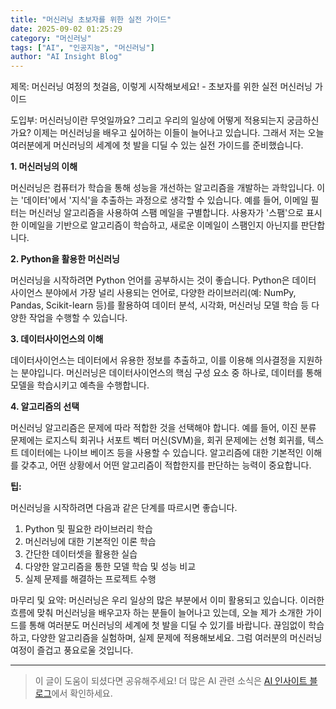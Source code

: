 ```yaml
---
title: "머신러닝 초보자를 위한 실전 가이드"
date: 2025-09-02 01:25:29
category: "머신러닝"
tags: ["AI", "인공지능", "머신러닝"]
author: "AI Insight Blog"
---
```


제목: 머신러닝 여정의 첫걸음, 이렇게 시작해보세요! - 초보자를 위한 실전 머신러닝 가이드

도입부: 머신러닝이란 무엇일까요? 그리고 우리의 일상에 어떻게 적용되는지 궁금하신가요? 이제는 머신러닝을 배우고 싶어하는 이들이 늘어나고 있습니다. 그래서 저는 오늘 여러분에게 머신러닝의 세계에 첫 발을 디딜 수 있는 실전 가이드를 준비했습니다.

**1. 머신러닝의 이해**

머신러닝은 컴퓨터가 학습을 통해 성능을 개선하는 알고리즘을 개발하는 과학입니다. 이는 '데이터'에서 '지식'을 추출하는 과정으로 생각할 수 있습니다. 예를 들어, 이메일 필터는 머신러닝 알고리즘을 사용하여 스팸 메일을 구별합니다. 사용자가 '스팸'으로 표시한 이메일을 기반으로 알고리즘이 학습하고, 새로운 이메일이 스팸인지 아닌지를 판단합니다.

**2. Python을 활용한 머신러닝**

머신러닝을 시작하려면 Python 언어를 공부하시는 것이 좋습니다. Python은 데이터 사이언스 분야에서 가장 널리 사용되는 언어로, 다양한 라이브러리(예: NumPy, Pandas, Scikit-learn 등)를 활용하여 데이터 분석, 시각화, 머신러닝 모델 학습 등 다양한 작업을 수행할 수 있습니다.

**3. 데이터사이언스의 이해**

데이터사이언스는 데이터에서 유용한 정보를 추출하고, 이를 이용해 의사결정을 지원하는 분야입니다. 머신러닝은 데이터사이언스의 핵심 구성 요소 중 하나로, 데이터를 통해 모델을 학습시키고 예측을 수행합니다.

**4. 알고리즘의 선택**

머신러닝 알고리즘은 문제에 따라 적합한 것을 선택해야 합니다. 예를 들어, 이진 분류 문제에는 로지스틱 회귀나 서포트 벡터 머신(SVM)을, 회귀 문제에는 선형 회귀를, 텍스트 데이터에는 나이브 베이즈 등을 사용할 수 있습니다. 알고리즘에 대한 기본적인 이해를 갖추고, 어떤 상황에서 어떤 알고리즘이 적합한지를 판단하는 능력이 중요합니다.

**팁:**

머신러닝을 시작하려면 다음과 같은 단계를 따르시면 좋습니다.

1. Python 및 필요한 라이브러리 학습
2. 머신러닝에 대한 기본적인 이론 학습
3. 간단한 데이터셋을 활용한 실습
4. 다양한 알고리즘을 통한 모델 학습 및 성능 비교
5. 실제 문제를 해결하는 프로젝트 수행

마무리 및 요약: 머신러닝은 우리 일상의 많은 부분에서 이미 활용되고 있습니다. 이러한 흐름에 맞춰 머신러닝을 배우고자 하는 분들이 늘어나고 있는데, 오늘 제가 소개한 가이드를 통해 여러분도 머신러닝의 세계에 첫 발을 디딜 수 있기를 바랍니다. 끊임없이 학습하고, 다양한 알고리즘을 실험하며, 실제 문제에 적용해보세요. 그럼 여러분의 머신러닝 여정이 즐겁고 풍요로울 것입니다.

---

> 이 글이 도움이 되셨다면 공유해주세요! 
> 더 많은 AI 관련 소식은 [AI 인사이트 블로그](https://tonyhwang1004.github.io/ai-insight-blog)에서 확인하세요.
